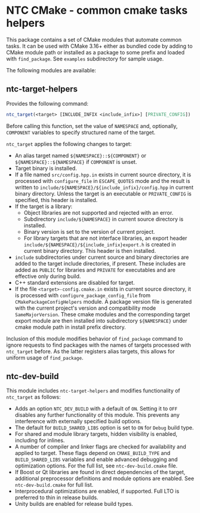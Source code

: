 NTC CMake - common cmake tasks helpers
======================================

This package contains a set of CMake modules that automate common tasks. It can be used with CMake 3.16+ either as bundled code by adding to CMake module path or installed as a package to some prefix and loaded with `find_package`. See `examples` subdirectory for sample usage.

The following modules are available:

ntc-target-helpers
------------------

Provides the following command:

```CMake
ntc_target(<target> [INCLUDE_INFIX <include_infix>] [PRIVATE_CONFIG])
```

Before calling this function, set the value of `NAMESPACE` and, optionally, `COMPONENT` variables to specify structured name of the target.

`ntc_target` applies the following changes to target:

- An alias target named `${NAMESPACE}::${COMPONENT}` or `${NAMESPACE}::${NAMESPACE}` if `COMPONENT` is unset.
- Target binary is installed.
- If a file named `src/config.hpp.in` exists in current source directory, it is processed with `configure_file` in `ESCAPE_QUOTES` mode and the result is written to `include/${NAMESPACE}/${include_infix}/config.hpp` in current binary directory. Unless the target is an executable or `PRIVATE_CONFIG` is specified, this header is installed.
- If the target is a library:
  - Object libraries are not supported and rejected with an error.
  - Subdirectory `include/${NAMESPACE}` in current source directory is installed.
  - Binary version is set to the version of current project.
  - For library targets that are not interface libraries, an export header `include/${NAMESPACE}/${include_infix}export.h` is created in current binary directory. This header is then installed.
- `include` subdirectories under current source and binary directories are added to the target include directories, if present. These includes are added as `PUBLIC` for libraries and `PRIVATE` for executables and are effective only during build.
- C++ standard extensions are disabled for target.
- If the file `<target>-config.cmake.in` exists in current source directory, it is processed with `configure_package_config_file` from `CMakePackageConfigHelpers` module. A package version file is generated with the current project's version and compatibility mode `SameMajorVersion`. These cmake modules and the corresponding target export module are then installed into subdirectory `${NAMESPACE}` under cmake module path in install prefix directory.

Inclusion of this module modifies behavior of `find_package` command to ignore requests to find packages with the names of targets processed with `ntc_target` before. As the latter registers alias targets, this allows for uniform usage of `find_package`.

ntc-dev-build
-------------

This module includes `ntc-target-helpers` and modifies functionality of `ntc_target` as follows:

- Adds an option `NTC_DEV_BUILD` with a default of `ON`. Setting it to `OFF` disables any further functionality of this module. This prevents any interference with externally specified build options.
- The default for `BUILD_SHARED_LIBS` option is set to `ON` for `Debug` build type.
- For shared and module library targets, hidden visibility is enabled, including for inlines.
- A number of compiler and linker flags are checked for availability and applied to target. These flags depend on `CMAKE_BUILD_TYPE` and `BUILD_SHARED_LIBS` variables and enable advanced debugging and optimization options. For the full list, see `ntc-dev-build.cmake` file.
- If Boost or Qt libraries are found in direct dependencies of the target, additional preprocessor definitions and module options are enabled. See `ntc-dev-build.cmake` for full list.
- Interprocedural optimizations are enabled, if supported. Full LTO is preferred to thin in release builds.
- Unity builds are enabled for release build types.
